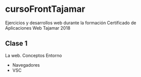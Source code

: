 # cursoFrontTajamar
Ejercicios y desarrollos web durante la formación Certificado de Aplicaciones Web
Tajamar 2018

## Clase 1

La web. Conceptos
Entorno
- Navegadores
- VSC
